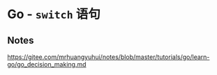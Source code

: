 # Go - `switch` 语句

## Notes

<https://gitee.com/mrhuangyuhui/notes/blob/master/tutorials/go/learn-go/go_decision_making.md>